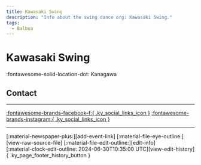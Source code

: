 ```yaml
---
title: Kawasaki Swing
description: "Info about the swing dance org: Kawasaki Swing."
tags:
  - Balboa
---
```


# Kawasaki Swing

:fontawesome-solid-location-dot: Kanagawa  


## Contact


---

 [:fontawesome-brands-facebook-f:{ .ky_social_links_icon }](https://www.facebook.com/profile.php?id=100090849214277) [:fontawesome-brands-instagram:{ .ky_social_links_icon }](https://instagram.com/kawasaki_balboa)

---

<div class="ky_page_footer" markdown>
<div class="ky_page_footer_trailing" markdown="span">
[:material-newspaper-plus:][add-event-link]
[:material-file-eye-outline:][view-raw-source-file]
[:material-file-edit-outline:][edit-info]
</div>
<div class="ky_page_footer_leading" markdown="span">
[:material-clock-edit-outline: 2024-06-30T10:35:00 UTC][view-edit-history]{ .ky_page_footer_history_button }
</div>
</div>

[add-event-link]: https://github.com/swingdance/events/issues/new?assignees=&labels=add+event&projects=&template=02-add_entity.yml&title=%5Bja_JP%5D%20Add%20Event%3A%20%3CName%3E&region=ja_JP&province=Kanagawa&city=Kanagawa&org_id=kawasaki-swing "Add Event"
[view-raw-source-file]: https://github.com/swingdance/orgs/blob/main/ja_JP/kawasaki-swing.json "View Raw Source File"
[edit-info]: https://github.com/swingdance/orgs/issues/new?assignees=&labels=update+org&projects=&template=03-update_entity.yml&title=%5Bja_JP%5D%20Update%20Org%3A%20Kawasaki%20Swing&region=ja_JP&id=kawasaki-swing&name=Kawasaki%20Swing "Edit Info"

[view-edit-history]: https://github.com/swingdance/orgs/commits/main/ja_JP/kawasaki-swing.json "View Edit History"
